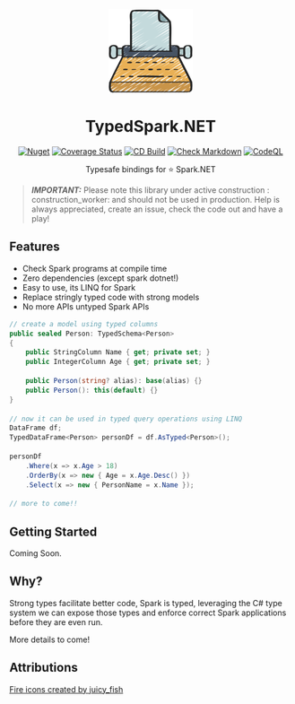 ﻿<!-- markdownlint-disable MD033 MD041 -->
<div align="center">

<img src="typewriter-icon.png" alt="TypedSpark.NET" width="150px"/>

# TypedSpark.NET

[![Nuget](https://img.shields.io/nuget/v/TypedSpark.NET)](https://www.nuget.org/packages/TypedSpark.NET/)
[![Coverage Status](https://coveralls.io/repos/github/bmazzarol/TypedSpark.NET/badge.svg?branch=main)](https://coveralls.io/github/bmazzarol/TypedSpark.NET?branch=main)
[![CD Build](https://github.com/bmazzarol/TypedSpark.NET/actions/workflows/cd-build.yml/badge.svg)](https://github.com/bmazzarol/TypedSpark.NET/actions/workflows/cd-build.yml)
[![Check Markdown](https://github.com/bmazzarol/TypedSpark.NET/actions/workflows/check-markdown.yml/badge.svg)](https://github.com/bmazzarol/TypedSpark.NET/actions/workflows/check-markdown.yml)
[![CodeQL](https://github.com/bmazzarol/TypedSpark.NET/actions/workflows/codeql.yml/badge.svg)](https://github.com/bmazzarol/TypedSpark.NET/actions/workflows/codeql.yml)

Typesafe bindings for :star: Spark.NET

</div>

> **_IMPORTANT:_** Please note this library under active construction :
> construction_worker: and should not be used in production. Help is always
> appreciated, create an issue, check the code out and have a play!

## Features

* Check Spark programs at compile time
* Zero dependencies (except spark dotnet!)
* Easy to use, its LINQ for Spark
* Replace stringly typed code with strong models
* No more APIs untyped Spark APIs

```c#
// create a model using typed columns
public sealed Person: TypedSchema<Person>
{
    public StringColumn Name { get; private set; }
    public IntegerColumn Age { get; private set; }
    
    public Person(string? alias): base(alias) {}
    public Person(): this(default) {}
}

// now it can be used in typed query operations using LINQ
DataFrame df;
TypedDataFrame<Person> personDf = df.AsTyped<Person>();

personDf
    .Where(x => x.Age > 18)
    .OrderBy(x => new { Age = x.Age.Desc() })
    .Select(x => new { PersonName = x.Name });

// more to come!!
```

## Getting Started

Coming Soon.

## Why?

Strong types facilitate better code, Spark is typed, leveraging the C# type
system we can expose those types and enforce correct Spark applications before
they are even run.

More details to come!

## Attributions

[Fire icons created by juicy_fish](https://www.flaticon.com/free-icons/fire)
